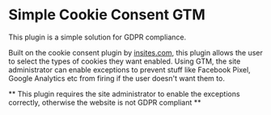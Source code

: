 # Simple Cookie Consent GTM

This plugin is a simple solution for GDPR compliance.

Built on the cookie consent plugin by [insites.com](https://cookieconsent.insites.com), this plugin allows the user to select the types of cookies they want enabled. Using GTM, the site administrator can enable exceptions to prevent stuff like Facebook Pixel, Google Analytics etc from firing if the user doesn't want them to.

** This plugin requires the site administrator to enable the exceptions correctly, otherwise the website is not GDPR compliant **
